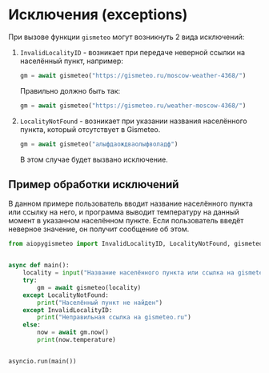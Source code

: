 # Исключения (exceptions)

При вызове функции `gismeteo` могут возникнуть 2 вида исключений:

1. `InvalidLocalityID` - возникает при передаче неверной ссылки на населённый пункт, например:
   ```python
   gm = await gismeteo("https://gismeteo.ru/moscow-weather-4368/")
   ```
   Правильно должно быть так:
   ```python
   gm = await gismeteo("https://gismeteo.ru/weather-moscow-4368/")
   ```
2. `LocalityNotFound` - возникает при указании названия населённого пункта, который отсутствует в Gismeteo.
   ```python
   gm = await gismeteo("алыфдаождваолыфволадф")
   ```
   В этом случае будет вызвано исключение.

## Пример обработки исключений

В данном примере пользователь вводит название населённого пункта или ссылку на него, и программа выводит температуру на данный момент в указанном населённом пункте. Если пользователь введёт неверное значение, он получит сообщение об этом.

```python
from aiopygismeteo import InvalidLocalityID, LocalityNotFound, gismeteo


async def main():
    locality = input("Название населённого пункта или ссылка на gismeteo.ru: ")
    try:
        gm = await gismeteo(locality)
    except LocalityNotFound:
        print("Населённый пункт не найден")
    except InvalidLocalityID:
        print("Неправильная ссылка на gismeteo.ru")
    else:
        now = await gm.now()
        print(now.temperature)


asyncio.run(main())
```
